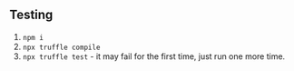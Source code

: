 ## Testing
1. `npm i`
2. `npx truffle compile`
3. `npx truffle test` - it may fail for the first time, just run one more time.
